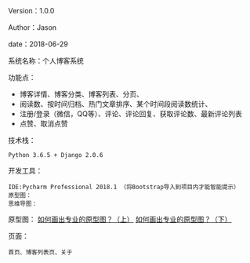 Version：1.0.0

Author：Jason

date：2018-06-29

系统名称：个人博客系统

功能点：

- 博客详情、博客分类、博客列表、分页、
- 阅读数、按时间归档、热门文章排序、某个时间段阅读数统计、
- 注册/登录（微信，QQ等）、评论、评论回复、获取评论数、最新评论列表
- 点赞、取消点赞

技术栈：
	
	Python 3.6.5 + Django 2.0.6 
	
开发工具：

	IDE:Pycharm Professional 2018.1 （将Bootstrap导入到项目内才能智能提示）
	原型图：
	思维导图：
	
原型图：
	[如何画出专业的原型图？（上）](http://www.woshipm.com/rp/928201.html)
	[如何画出专业的原型图？（下）](http://www.woshipm.com/rp/933439.html)
	
	
页面：
	
	首页、博客列表页、关于

